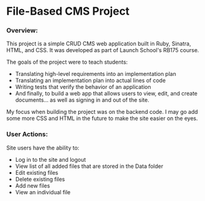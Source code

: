 # File-Based CMS Project

### Overview:

This project is a simple CRUD CMS web application built in Ruby, Sinatra, HTML, and CSS. It was developed as part of Launch School's RB175 course.

The goals of the project were to teach students:

* Translating high-level requirements into an implementation plan
* Translating an implementation plan into actual lines of code
* Writing tests that verify the behavior of an application
* And finally, to build a web app that allows users to view, edit, and create documents... as well as signing in and out of the site.

My focus when building the project was on the backend code. I may go add some more CSS and HTML in the future to make the site easier on the eyes.

### User Actions:

Site users have the ability to:

* Log in to the site and logout
* View list of all added files that are stored in the Data folder
* Edit existing files
* Delete existing files
* Add new files
* View an individual file

